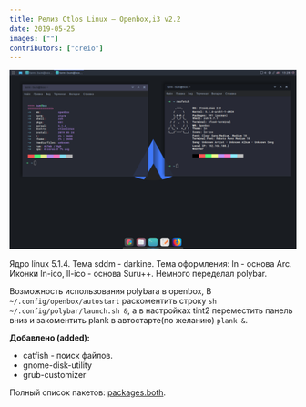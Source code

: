 ```yaml
---
title: Релиз Ctlos Linux — Openbox,i3 v2.2
date: 2019-05-25
images: [""]
contributors: ["creio"]
---
```


![Openbox v2.2](ob2-2.png)

Ядро linux 5.1.4. Тема sddm - darkine. Тема оформления: ln - основа Arc. Иконки ln-ico, ll-ico - основа Suru++. Немного переделал polybar.

Возможность использования polybara в openbox, В `~/.config/openbox/autostart` раскоментить строку `sh ~/.config/polybar/launch.sh &`, а в настройках tint2 переместить панель вниз и закоментить plank в автостарте(по желанию) `plank &`.

**Добавлено (added):**

- catfish - поиск файлов.
- gnome-disk-utility
- grub-customizer

Полный список пакетов: [packages.both](https://github.com/ctlos/ctlosiso/blob/f230853a492f1c2de4f951f24b99e90ef6ffc7e3/packages.both).
